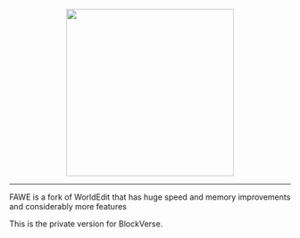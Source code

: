 <p align="center">
  <img src="fawe-logo.png" width="300">
</p>

---

FAWE is a fork of WorldEdit that has huge speed and memory improvements and considerably more features

This is the private version for BlockVerse.
